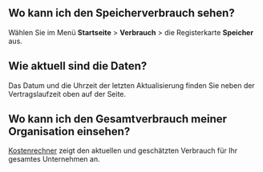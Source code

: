 Wo kann ich den Speicherverbrauch sehen?
----------------------------------------

Wählen Sie im Menü **Startseite** \> **Verbrauch** \> die Registerkarte **Speicher** aus.

Wie aktuell sind die Daten?
---------------------------

Das Datum und die Uhrzeit der letzten Aktualisierung finden Sie neben der Vertragslaufzeit oben auf der Seite.

Wo kann ich den Gesamtverbrauch meiner Organisation einsehen?
-------------------------------------------------------------

[Kostenrechner](vsb1703029847518.md) zeigt den aktuellen und geschätzten Verbrauch für Ihr gesamtes Unternehmen an.
